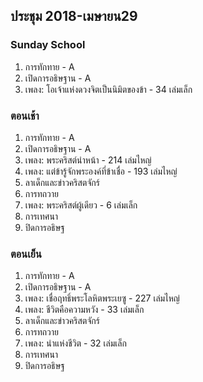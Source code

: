 
## ประชุม 2018-เมษายน29

### Sunday School

1. การทักทาย - A
2. เปิดการอธิษฐาน - A
3. เพลง:  โอเจ้าแห่งดวงจิตเป็นนิมิตของข้า - 34 เล่มเล็ก

### ตอนเช้า

1. การทักทาย - A
2. เปิดการอธิษฐาน - A
3. เพลง: พระคริสต์นำหน้า - 214 เล่มไหญ่
4. เพลง: แต่ข้ารู้จักพระองค์ที่ข้าเชื่อ - 193 เล่มไหญ่
5. ลาเด็กและข่าวคริสตจักร์
6. การทถวาย
7. เพลง: พระคริสต์ผู้เดียว - 6 เล่มเล็ก
8. การเทศนา
9. ปิดการอธิษฐ

### ตอนเย็น

1. การทักทาย - A
2. เปิดการอธิษฐาน - A
3. เพลง: เชื่อฤทธิ์พระโลหิตพระเยซู - 227 เล่มไหญ่
4. เพลง: ชีวิตคือความหวัง - 33 เล่มเล็ก
5. ลาเด็กและข่าวคริสตจักร์
6. การทถวาย
7. เพลง: นำแห่งชีวิต - 32 เล่มเล็ก
8. การเทศนา
9. ปิดการอธิษฐ
